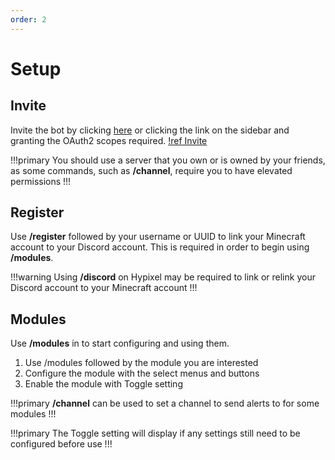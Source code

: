 ```yaml
---
order: 2
---
```

# Setup

## Invite
Invite the bot by clicking [here](https://attituding.github.io/NotifHy/invite/) or clicking the link on the sidebar and granting the OAuth2 scopes required.
[!ref Invite](../invite.md)

!!!primary
You should use a server that you own or is owned by your friends, as some commands, such as **/channel**, require you to have elevated permissions
!!!

## Register
Use **/register** followed by your username or UUID to link your Minecraft account to your Discord account. This is required in order to begin using **/modules**.

!!!warning
Using **/discord** on Hypixel may be required to link or relink your Discord account to your Minecraft account
!!!

## Modules
Use **/modules** in to start configuring and using them.

1. Use /modules followed by the module you are interested
2. Configure the module with the select menus and buttons
3. Enable the module with Toggle setting

!!!primary
**/channel** can be used to set a channel to send alerts to for some modules
!!!

!!!primary
The Toggle setting will display if any settings still need to be configured before use
!!!